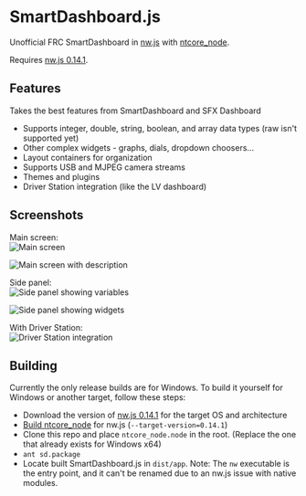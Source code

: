# SmartDashboard.js #

Unofficial FRC SmartDashboard in [nw.js](http://nwjs.io/) with [ntcore_node](https://github.com/erikuhlmann/ntcore_node).

Requires [nw.js 0.14.1](http://nwjs.io/blog/v0.14.1/).

## Features ##

Takes the best features from SmartDashboard and SFX Dashboard

- Supports integer, double, string, boolean, and array data types (raw isn't supported yet)
- Other complex widgets - graphs, dials, dropdown choosers... 
- Layout containers for organization
- Supports USB and MJPEG camera streams
- Themes and plugins
- Driver Station integration (like the LV dashboard)

## Screenshots ##

Main screen:  
![Main screen](http://i.imgur.com/11xEFOJ.png)

![Main screen with description](http://i.imgur.com/6qCL6Lt.png)

Side panel:  
![Side panel showing variables](http://i.imgur.com/DtzNiVJ.png)

![Side panel showing widgets](http://i.imgur.com/QoSETfl.png)

With Driver Station:  
![Driver Station integration](http://i.imgur.com/6az3pSL.png)

## Building ##

Currently the only release builds are for Windows. To build it yourself for Windows or another target, follow these steps:

- Download the version of [nw.js 0.14.1](http://nwjs.io/blog/v0.14.1/) for the target OS and architecture
- [Build ntcore_node](https://github.com/erikuhlmann/ntcore_node#building) for nw.js (`--target-version=0.14.1`)
- Clone this repo and place `ntcore_node.node` in the root. (Replace the one that already exists for Windows x64)
- `ant sd.package`
- Locate built SmartDashboard.js in `dist/app`. Note: The `nw` executable is the entry point, and it can't be renamed due to an nw.js issue with native modules.